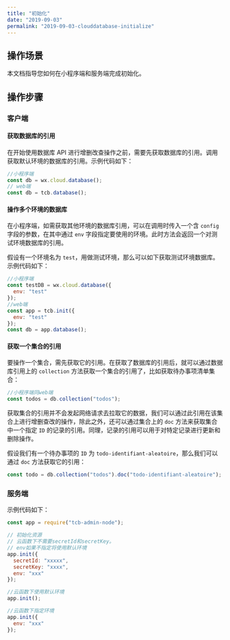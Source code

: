 ```yaml
---
title: "初始化"
date: "2019-09-03"
permalink: "2019-09-03-clouddatabase-initialize"
---
```


## 操作场景

本文档指导您如何在小程序端和服务端完成初始化。

## 操作步骤

### 客户端

#### 获取数据库的引用

在开始使用数据库 API 进行增删改查操作之前，需要先获取数据库的引用。调用获取默认环境的数据库的引用。示例代码如下：

```javascript
//小程序端
const db = wx.cloud.database();
// web端
const db = tcb.database();
```

#### 操作多个环境的数据库

在小程序端，如需获取其他环境的数据库引用，可以在调用时传入一个含 `config` 字段的参数，在其中通过 `env` 字段指定要使用的环境。此时方法会返回一个对测试环境数据库的引用。

假设有一个环境名为 `test`，用做测试环境，那么可以如下获取测试环境数据库。示例代码如下：

```javascript
//小程序端
const testDB = wx.cloud.database({
  env: "test"
});
//web端
const app = tcb.init({
  env: "test"
});
const db = app.database();
```

#### 获取一个集合的引用

要操作一个集合，需先获取它的引用。在获取了数据库的引用后，就可以通过数据库引用上的 `collection` 方法获取一个集合的引用了，比如获取待办事项清单集合：

```javascript
//小程序端同web端
const todos = db.collection("todos");
```

获取集合的引用并不会发起网络请求去拉取它的数据，我们可以通过此引用在该集合上进行增删查改的操作，除此之外，还可以通过集合上的 `doc` 方法来获取集合中一个指定 `ID` 的记录的引用。同理，记录的引用可以用于对特定记录进行更新和删除操作。

假设我们有一个待办事项的 `ID` 为 `todo-identifiant-aleatoire`，那么我们可以通过 `doc` 方法获取它的引用：

```javascript
const todo = db.collection("todos").doc("todo-identifiant-aleatoire");
```

### 服务端

示例代码如下：

```javascript
const app = require("tcb-admin-node");

// 初始化资源
// 云函数下不需要secretId和secretKey。
// env如果不指定将使用默认环境
app.init({
  secretId: "xxxxx",
  secretKey: "xxxx",
  env: "xxx"
});

//云函数下使用默认环境
app.init();

//云函数下指定环境
app.init({
  env: "xxx"
});
```
